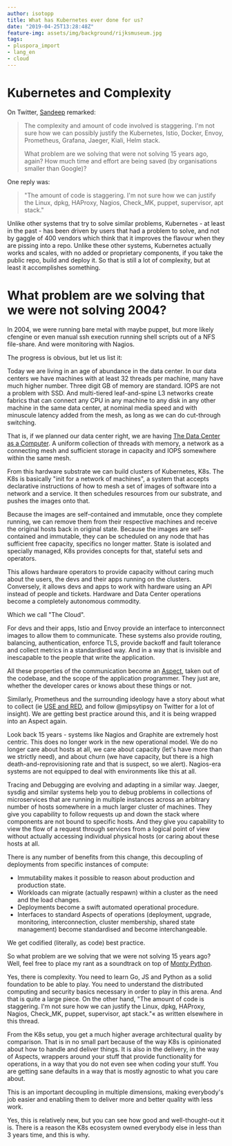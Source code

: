 ```yaml
---
author: isotopp
title: What has Kubernetes ever done for us?
date: "2019-04-25T13:28:48Z"
feature-img: assets/img/background/rijksmuseum.jpg
tags:
- pluspora_import
- lang_en
- cloud
---
```


# Kubernetes and Complexity

On Twitter, [Sandeep](https://twitter.com/crcsmnky/status/1120189000474681347) remarked:
> The complexity and amount of code involved is staggering.
> I'm not sure how we can possibly justify the Kubernetes, Istio, Docker, Envoy, Prometheus, Grafana, Jaeger, Kiali, Helm stack.
>
> What problem are we solving that were not solving 15 years ago, again?
> How much time and effort are being saved (by organisations smaller than Google)?

One reply was:
> "The amount of code is staggering.
> I'm not sure how we can justify the Linux, dpkg, HAProxy, Nagios, Check_MK, puppet, supervisor, apt stack."

Unlike other systems that try to solve similar problems, Kubernetes - at least in the past - has been driven by users that had a problem to solve, and not by gaggle of 400 vendors which think that it improves the flavour when they are pissing into a repo.
Unlike these other systems, Kubernetes actually works and scales, with no added or proprietary components, if you take the public repo, build and deploy it.
So that is still a lot of complexity, but at least it accomplishes something.

# What problem are we solving that we were not solving 2004?

In 2004, we were running bare metal with maybe puppet, but more likely cfengine or even manual ssh execution running shell scripts out of a NFS file-share.
And were monitoring with Nagios.

The progress is obvious, but let us list it:

Today we are living in an age of abundance in the data center.
In our data centers we have machines with at least 32 threads per machine, many have much higher number.
Three digit GB of memory are standard.
IOPS are not a problem with SSD.
And multi-tiered leaf-and-spine L3 networks create fabrics that can connect any CPU in any machine to any disk in any other machine in the same data center, at nominal media speed and with minuscule latency added from the mesh, as long as we can do cut-through switching.

That is, if we planned our data center right, we are having [The Data Center as a Computer](https://ai.google/research/pubs/pub41606).
A uniform collection of threads with memory, a network as a connecting mesh and sufficient storage in capacity and IOPS somewhere within the same mesh.

From this hardware substrate we can build clusters of Kubernetes, K8s.
The K8s is basically "init for a network of machines", a system that accepts declarative instructions of how to mesh a set of images of software into a network and a service.
It then schedules resources from our substrate, and pushes the images onto that.

Because the images are self-contained and immutable, once they complete running, we can remove them from their respective machines and receive the original hosts back in original state.
Because the images are self-contained and immutable, they can be scheduled on any node that has sufficient free capacity, specifics no longer matter.
State is isolated and specially managed, K8s provides concepts for that, stateful sets and operators.

This allows hardware operators to provide capacity without caring much about the users, the devs and their apps running on the clusters.
Conversely, it allows devs and apps to work with hardware using an API instead of people and tickets.
Hardware and Data Center operations become a completely autonomous commodity.

Which we call "The Cloud".

For devs and their apps, Istio and Envoy provide an interface to interconnect images to allow them to communicate.
These systems also provide routing, balancing, authentication, enforce TLS, provide backoff and fault tolerance and collect metrics in a standardised way.
And in a way that is invisible and inescapable to the people that write the application.

All these properties of the communication become an [Aspect](https://en.wikipedia.org/wiki/Aspect_(computer_programming)), taken out of the codebase, and the scope of the application programmer.
They just are, whether the developer cares or knows about these things or not.

Similarly, Prometheus and the surrounding ideology have a story about what to collect (ie [USE and RED](https://www.vividcortex.com/blog/monitoring-and-observability-with-use-and-red), and follow @mipsytipsy on Twitter for a lot of insight). 
We are getting best practice around this, and it is being wrapped into an Aspect again.

Look back 15 years - systems like Nagios and Graphite are extremely host centric.
This does no longer work in the new operational model.
We do no longer care about hosts at all, we care about capacity (let's have more than we strictly need), and about churn (we have capacity, but there is a high death-and-reprovisioning rate and that is suspect, so we alert).
Nagios-era systems are not equipped to deal with environments like this at all.

Tracing and Debugging are evolving and adapting in a similar way.
Jaeger, sysdig and similar systems help you to debug problems in collections of microservices that are running in multiple instances across an arbitrary number of hosts somewhere in a much larger cluster of machines.
They give you capability to follow requests up and down the stack where components are not bound to specific hosts.
And they give you capability to view the flow of a request through services from a logical point of view without actually accessing individual physical hosts (or caring about these hosts at all.

There is any number of benefits from this change, this decoupling of deployments from specific instances of compute:

- Immutability makes it possible to reason about production and production state.
- Workloads can migrate (actually respawn) within a cluster as the need and the load changes.
- Deployments become a swift automated operational procedure.
- Interfaces to standard Aspects of operations (deployment, upgrade, monitoring, interconnection, cluster membership, shared state management) become standardised and become interchangeable.

We get codified (literally, as code) best practice.

So what problem are we solving that we were not solving 15 years ago?
Well, feel free to place my rant as a soundtrack on top of [Monty Python](https://www.youtube.com/watch?v=uvPbj9NX0zc).

Yes, there is complexity. 
You need to learn Go, JS and Python as a solid foundation to be able to play.
You need to understand the distributed computing and security basics necessary in order to play in this arena.
And that is quite a large piece.
On the other hand, "The amount of code is staggering.
I'm not sure how we can justify the Linux, dpkg, HAProxy, Nagios, Check_MK, puppet, supervisor, apt stack."« as written elsewhere in this thread.

From the K8s setup, you get a much higher average architectural quality by comparison.
That is in no small part because of the way K8s is opinionated about how to handle and deliver things.
It is also in the delivery, in the way of Aspects, wrappers around your stuff that provide functionality for operations, in a way that you do not even see when coding your stuff.
You are getting sane defaults in a way that is mostly agnostic to what you care about.

This is an important decoupling in multiple dimensions, making everybody's job easier and enabling them to deliver more and better quality with less work.

Yes, this is relatively new, but you can see how good and well-thought-out it is.
There is a reason the K8s ecosystem owned everybody else in less than 3 years time, and this is why.
